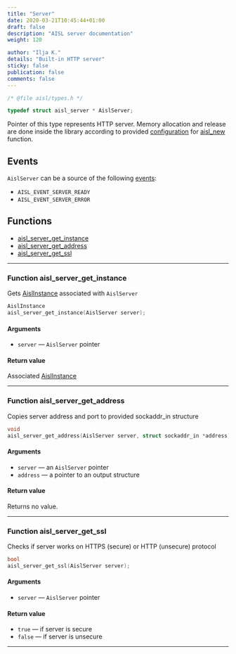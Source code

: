 ```yaml
---
title: "Server"
date: 2020-03-21T10:45:44+01:00
draft: false
description: "AISL server documentation"
weight: 120

author: "Ilja K."
details: "Built-in HTTP server"
sticky: false
publication: false
comments: false
---
```


```c
/* @file aisl/types.h */

typedef struct aisl_server * AislServer;
```

Pointer of this type represents HTTP server. Memory allocation and release
are done inside the library according to provided [configuration](/aisl/handbook/configuration/)
for [aisl_new](/aisl/handbook/instance/#function-aisl_new) function.

## Events

`AislServer` can be a source of the following [events](/aisl/handbook/events-model/#type-aislevent):

*   `AISL_EVENT_SERVER_READY`
*   `AISL_EVENT_SERVER_ERROR`

## Functions

*   [aisl_server_get_instance](#function-aisl_server_get_instance)
*   [aisl_server_get_address](#function-aisl_server_get_address)
*   [aisl_server_get_ssl](#function-aisl_server_get_ssl)

---

### Function aisl\_server\_get\_instance

Gets [AislInstance](/aisl/handbook/instance/) associated with `AislServer`

```c
AislInstance
aisl_server_get_instance(AislServer server);
```

#### Arguments

*   `server` — `AislServer` pointer

#### Return value

Associated [AislInstance](/aisl/handbook/instance/)

---

### Function aisl\_server\_get\_address

Copies server address and port to provided sockaddr_in structure

```c
void
aisl_server_get_address(AislServer server, struct sockaddr_in *address);
```

#### Arguments

*   `server` — an `AislServer` pointer
*   `address` — a pointer to an output structure

#### Return value

Returns no value.

---

### Function aisl\_server\_get\_ssl

Checks if server works on HTTPS (secure) or HTTP (unsecure) protocol

```c
bool
aisl_server_get_ssl(AislServer server);
```

#### Arguments

*   `server` — `AislServer` pointer

#### Return value

*   `true` — if server is secure
*   `false` — if server is unsecure

---

